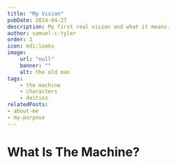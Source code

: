 ```yaml
---
title: "My Vision"
pubDate: 2024-04-27
description: My first real vision and what it means.
author: samuel-c-tyler
order: 1
icon: mdi:looks
image: 
    url: "null"
    banner: ""
    alt: the old man
tags: 
    - the machine
    - characters
    - deities
relatedPosts:
- about-me
- my-purpose
---
```


# What Is The Machine?